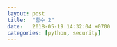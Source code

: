```yaml
---
layout: post
title:  "함수 2"
date:   2018-05-19 14:32:04 +0700
categories: [python, security]
---
```

